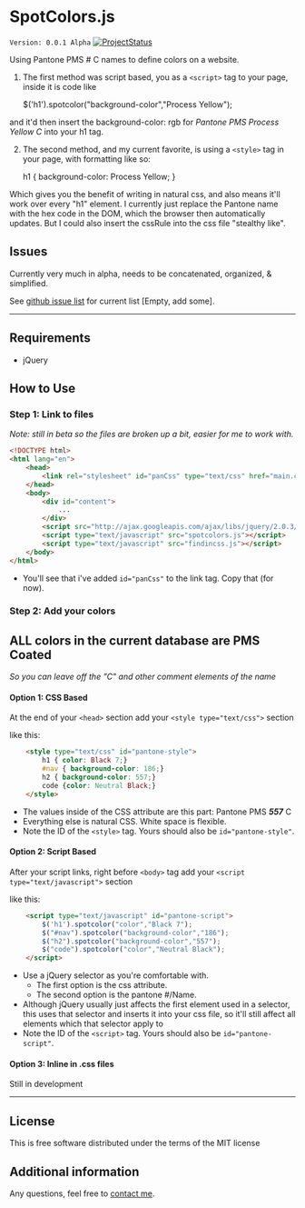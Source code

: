 # SpotColors.js

`Version: 0.0.1 Alpha` [![ProjectStatus](http://stillmaintained.com/andrew13/Laravel-4-Bootstrap-Starter-Site.png)](http://stillmaintained.com/andrew13/Laravel-4-Bootstrap-Starter-Site)

Using Pantone PMS # C names to define colors on a website. 

1) The first method was script based, you as a `<script>` tag to your page, inside it is code like

    $('h1').spotcolor("background-color","Process Yellow");

and it'd then insert the background-color: rgb for *Pantone PMS Process Yellow C* into your h1 tag.

2) The second method, and my current favorite, is using a `<style>` tag in your page, with formatting like so:

    h1 { background-color: Process Yellow; } 
    
Which gives you the benefit of writing in natural css, and also means it'll work over every "h1" element. I currently just replace the Pantone name with the hex code in the DOM, which the browser then automatically updates. But I could also insert the cssRule into the css file "stealthy like".


<!--
## Features
-->


## Issues

Currently very much in alpha, needs to be concatenated, organized, & simplified. 

See [github issue list](issues) for current list [Empty, add some].

-----

## Requirements

* jQuery

## How to Use

### Step 1: Link to files
*Note: still in beta so the files are broken up a bit, easier for me to work with.*

```html
<!DOCTYPE html>
<html lang="en">
    <head>
        <link rel="stylesheet" id="panCss" type="text/css" href="main.css">
    </head>
    <body>
        <div id="content">
            ...
        </div>
        <script src="http://ajax.googleapis.com/ajax/libs/jquery/2.0.3/jquery.min.js"></script>
        <script type="text/javascript" src="spotcolors.js"></script>
        <script type="text/javascript" src="findincss.js"></script>    
    </body>
</html>

```

* You'll see that i've added `id="panCss"` to the link tag. Copy that (for now).

### Step 2: Add your colors

## **ALL colors in the current database are PMS Coated**
*So you can leave off the "C" and other comment elements of the name*

#### Option 1: CSS Based

At the end of your `<head>` section add your `<style type="text/css">` section 

like this:

```html
    <style type="text/css" id="pantone-style">
	    h1 { color: Black 7;}
	    #nav { background-color: 186;}
	    h2 { background-color: 557;}
	    code {color: Neutral Black;}
	</style>
```

* The values inside of the CSS attribute are this part: Pantone PMS ***557*** C
* Everything else is natural CSS. White space is flexible. 
* Note the ID of the `<style>` tag. Yours should also be `id="pantone-style"`.


#### Option 2: Script Based

After your script links, right before `<body>` tag add your `<script type="text/javascript">` section 

like this:

```html
	<script type="text/javascript" id="pantone-script">
		$('h1').spotcolor("color","Black 7");
		$("#nav").spotcolor("background-color","186");
		$("h2").spotcolor("background-color","557");
		$("code").spotcolor("color","Neutral Black");
	</script>
```

* Use a jQuery selector as you're comfortable with. 
	* The first option is the css attribute. 
	* The second option is the pantone #/Name.
* Although jQuery usually just affects the first element used in a selector, this uses that selector and inserts it into your css file, so it'll still affect all elements which that selector apply to
* Note the ID of the `<script>` tag. Yours should also be `id="pantone-script"`.

#### Option 3: Inline in .css files

Still in development

-----
## License

This is free software distributed under the terms of the MIT license

## Additional information

Any questions, feel free to [contact me](http://about.me/coreyzev).
